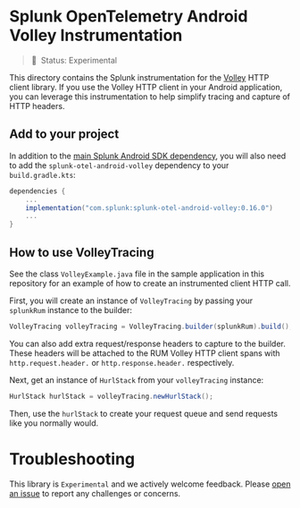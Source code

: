 
# Splunk OpenTelemetry Android Volley Instrumentation

> :construction: &nbsp;Status: Experimental

This directory contains the Splunk instrumentation for the [Volley](https://google.github.io/volley/)
HTTP client library. If you use the Volley HTTP client in your Android application, you can
leverage this instrumentation to help simplify tracing and capture of HTTP headers.

## Add to your project

In addition to the [main Splunk Android SDK dependency](https://github.com/signalfx/splunk-otel-android#getting-the-library),
you will also need to add the `splunk-otel-android-volley` dependency to your `build.gradle.kts`:


```gradle
dependencies {
    ...
    implementation("com.splunk:splunk-otel-android-volley:0.16.0")
    ...
}
```

## How to use VolleyTracing

See the class `VolleyExample.java` file in the sample application in this repository for an
example of how to create an instrumented client HTTP call.

First, you will create an instance of `VolleyTracing` by passing your `splunkRum` instance
to the builder:

```java
VolleyTracing volleyTracing = VolleyTracing.builder(splunkRum).build();
```
You can also add extra request/response headers to capture to the builder.
These headers will be attached to the RUM Volley HTTP client spans with
`http.request.header.` or `http.response.header.` respectively.

Next, get an instance of `HurlStack` from your `volleyTracing` instance:

```java
HurlStack hurlStack = volleyTracing.newHurlStack();
```

Then, use the `hurlStack` to create your request queue and send requests like you normally would.

# Troubleshooting

This library is `Experimental` and we actively welcome feedback. Please
[open an issue](https://github.com/signalfx/splunk-otel-android/issues/new) to report any
challenges or concerns.
